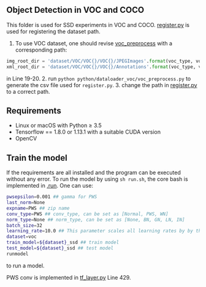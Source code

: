## Object Detection in VOC and COCO
This folder is used for SSD experiments in VOC and COCO.
[register.py](python/register.py) is used for registering the dataset path.

1. To use VOC dataset, one should revise [voc_preprocess](python/dataloader_voc/voc_preprocess.py) with a corresponding path:
```python
img_root_dir = 'dataset/VOC/VOC{}/VOC{}/JPEGImages'.format(voc_type, voc_date)
xml_root_dir = 'dataset/VOC/VOC{}/VOC{}/Annotations'.format(voc_type, voc_date)
```
in Line 19-20.
2. run ``python python/dataloader_voc/voc_preprocess.py`` to generate the csv file used for ``register.py``.
3. change the path in [register.py](python/register.py) to a correct path.

## Requirements
- Linux or macOS with Python ≥ 3.5
- Tensorflow == 1.8.0 or 1.13.1 with a suitable CUDA version
- OpenCV

## Train the model
If the requirements are all installed and the program can be executed without any error. To run the model by using ``sh run.sh``, the core bash is implemented in [.run](.run). One can use:
```bash
pwsepsilon=0.001 ## gamma for PWS
last_norm=None 
expname=PWS ## zip name
conv_type=PWS ## conv_type, can be set as [Normal, PWS, WN]
norm_type=None ## norm_type, can be set as [None, BN, GN, LN, IN]
batch_size=32
learning_rate=10.0 ## This parameter scales all learning rates by by the corresponding value
dataset=voc 
train_model=${dataset}_ssd ## train model
test_model=${dataset}_ssd ## test model
runmodel
```
to run a model.

PWS conv is implemented in [tf_layer.py](python/utils/tf_layer.py) Line 429. 
